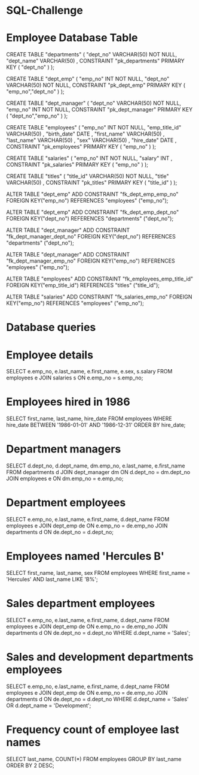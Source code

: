 # SQL-Challenge

# Employee Database Table
CREATE TABLE "departments" (
    "dept_no" VARCHAR(50)   NOT NULL,
    "dept_name" VARCHAR(50)   ,
    CONSTRAINT "pk_departments" PRIMARY KEY (
        "dept_no"
     )
);

CREATE TABLE "dept_emp" (
    "emp_no" INT   NOT NULL,
    "dept_no" VARCHAR(50)   NOT NULL,
    CONSTRAINT "pk_dept_emp" PRIMARY KEY (
        "emp_no","dept_no"
     )
);

CREATE TABLE "dept_manager" (
    "dept_no" VARCHAR(50)   NOT NULL,
    "emp_no" INT   NOT NULL,
    CONSTRAINT "pk_dept_manager" PRIMARY KEY (
        "dept_no","emp_no"
     )
);

CREATE TABLE "employees" (
    "emp_no" INT   NOT NULL,
    "emp_title_id" VARCHAR(50)   ,
    "birth_date" DATE   ,
    "first_name" VARCHAR(50)   ,
    "last_name" VARCHAR(50)   ,
    "sex" VARCHAR(50)   ,
    "hire_date" DATE   ,
    CONSTRAINT "pk_employees" PRIMARY KEY (
        "emp_no"
     )
);

CREATE TABLE "salaries" (
    "emp_no" INT   NOT NULL,
    "salary" INT   ,
    CONSTRAINT "pk_salaries" PRIMARY KEY (
        "emp_no"
     )
);

CREATE TABLE "titles" (
    "title_id" VARCHAR(50)   NOT NULL,
    "title" VARCHAR(50)   ,
    CONSTRAINT "pk_titles" PRIMARY KEY (
        "title_id"
     )
);

ALTER TABLE "dept_emp" ADD CONSTRAINT "fk_dept_emp_emp_no" FOREIGN KEY("emp_no")
REFERENCES "employees" ("emp_no");

ALTER TABLE "dept_emp" ADD CONSTRAINT "fk_dept_emp_dept_no" FOREIGN KEY("dept_no")
REFERENCES "departments" ("dept_no");

ALTER TABLE "dept_manager" ADD CONSTRAINT "fk_dept_manager_dept_no" FOREIGN KEY("dept_no")
REFERENCES "departments" ("dept_no");

ALTER TABLE "dept_manager" ADD CONSTRAINT "fk_dept_manager_emp_no" FOREIGN KEY("emp_no")
REFERENCES "employees" ("emp_no");

ALTER TABLE "employees" ADD CONSTRAINT "fk_employees_emp_title_id" FOREIGN KEY("emp_title_id")
REFERENCES "titles" ("title_id");

ALTER TABLE "salaries" ADD CONSTRAINT "fk_salaries_emp_no" FOREIGN KEY("emp_no")
REFERENCES "employees" ("emp_no");

# Database queries

# Employee details
SELECT e.emp_no,
	e.last_name,
	e.first_name,
	e.sex,
	s.salary
FROM employees e
JOIN salaries s ON e.emp_no = s.emp_no;

# Employees hired in 1986	
SELECT first_name,
	last_name,
	hire_date
FROM employees
WHERE hire_date BETWEEN '1986-01-01' AND '1986-12-31'
ORDER BY hire_date;

# Department managers
SELECT d.dept_no,
	d.dept_name,
	dm.emp_no,
	e.last_name,
	e.first_name
FROM departments d
JOIN dept_manager dm ON d.dept_no = dm.dept_no
JOIN employees e ON dm.emp_no = e.emp_no;

# Department employees
SELECT e.emp_no,
	e.last_name,
	e.first_name,
	d.dept_name
FROM employees e
JOIN dept_emp de ON e.emp_no = de.emp_no
JOIN departments d ON de.dept_no = d.dept_no;

# Employees named 'Hercules B'
SELECT first_name,
	last_name,
	sex
FROM employees
WHERE first_name = 'Hercules' AND last_name LIKE 'B%';

# Sales department employees
SELECT e.emp_no,
	e.last_name,
	e.first_name,
	d.dept_name
FROM employees e
JOIN dept_emp de ON e.emp_no = de.emp_no
JOIN departments d ON de.dept_no = d.dept_no
WHERE d.dept_name = 'Sales';

# Sales and development departments employees
SELECT e.emp_no,
	e.last_name,
	e.first_name,
	d.dept_name
FROM employees e
JOIN dept_emp de ON e.emp_no = de.emp_no
JOIN departments d ON de.dept_no = d.dept_no
WHERE d.dept_name = 'Sales' OR d.dept_name = 'Development';

# Frequency count of employee last names
SELECT last_name, COUNT(*)
FROM employees
GROUP BY last_name
ORDER BY 2 DESC;